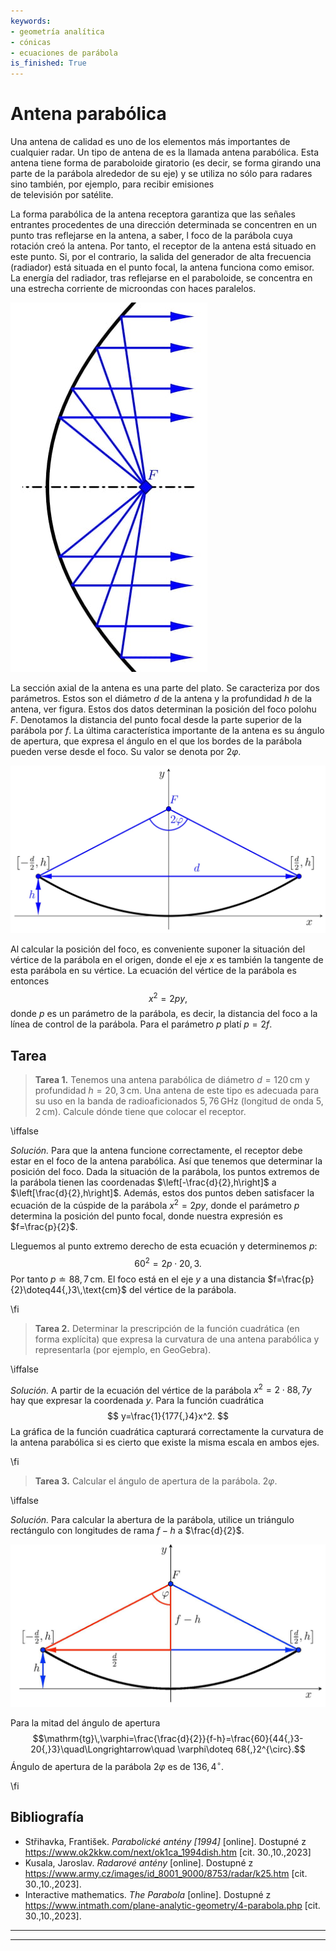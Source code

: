 ```yaml
---
keywords:
- geometría analítica
- cónicas
- ecuaciones de parábola
is_finished: True
---
```


# Antena parabólica

Una antena de calidad es uno de los elementos más importantes de cualquier radar. 
Un tipo de antena de es la llamada antena parabólica. Esta antena tiene forma de 
paraboloide giratorio (es decir, se forma girando una parte de la parábola alrededor de su eje) 
y se utiliza no sólo para radares sino también, por ejemplo, para recibir emisiones  
de televisión por satélite. 

La forma parabólica de la antena receptora garantiza que las señales entrantes procedentes de 
una dirección determinada se concentren en un punto tras reflejarse en la antena, a saber, 
l foco de la parábola cuya rotación creó la antena. Por tanto, el receptor de la antena está situado en este punto. 
Si, por el contrario, la salida del generador de alta frecuencia 
(radiador) está situada en el punto focal, la antena funciona como emisor. 
La energía del radiador, tras reflejarse en el paraboloide, se concentra en una estrecha corriente de microondas 
con haces paralelos.

![Corte de antena parabólica](00024_1.jpg)

La sección axial de la antena es una parte del plato. Se caracteriza por dos parámetros.
Estos son el diámetro $d$ de la antena y la profundidad $h$ 
de la antena, ver figura. Estos dos datos determinan la posición 
del foco polohu $F$. Denotamos la distancia del punto focal desde la parte superior de la parábola 
por $f$. La última característica importante 
de la antena es su ángulo de apertura,
que expresa el ángulo en el que los bordes 
de la parábola pueden verse desde el foco. Su valor se denota por 
$2\varphi$.

![Modelo de antena parabólica](00024_2.jpg)

Al calcular la posición del foco, es conveniente suponer 
la situación del vértice de la parábola en el origen, donde el eje $x$ es 
también la tangente de esta parábola en su vértice. 
La ecuación del vértice de la parábola es entonces $$x^2=2py,$$ donde $p$ 
es un parámetro de la parábola, es decir, la distancia del foco a la línea de control de la parábola. 
Para el parámetro $p$ platí $p=2f$.

## Tarea

> **Tarea 1.** Tenemos una antena parabólica de diámetro 
> $d=120\,\text{cm}$ y profundidad $h=20{,}3\,\text{cm}$. 
> Una antena de este tipo es adecuada para su uso en 
> la banda de radioaficionados $5{,}76\,\text{GHz}$ 
> (longitud de onda $5{,}2\,\text{cm}$). Calcule dónde tiene que colocar 
> el receptor. 

\iffalse

*Solución.* Para que la antena funcione correctamente, 
el receptor debe estar en el foco de la antena parabólica.
Así que tenemos que determinar la posición del foco.
Dada la situación de la parábola, los puntos extremos 
de la parábola tienen las coordenadas $\left[-\frac{d}{2},h\right]$ 
a $\left[\frac{d}{2},h\right]$. Además, estos dos puntos 
deben satisfacer la ecuación de la cúspide de la parábola $x^2=2py,$ 
donde el parámetro $p$ determina la posición del punto focal, donde 
nuestra expresión es $f=\frac{p}{2}$. 

Lleguemos al punto extremo derecho de esta ecuación y determinemos $p$:
$$60^2=2p\cdot 20{,}3.$$
Por tanto $p \doteq  88{,}7\,\text{cm}$. El foco está en el eje $y$ a una distancia $f=\frac{p}{2}\doteq44{,}3\,\text{cm}$ del vértice de la parábola. 

\fi

> **Tarea 2.** Determinar la prescripción de la función cuadrática (en 
> forma explícita) que expresa la curvatura de una antena parabólica 
> y representarla (por ejemplo, en GeoGebra).

\iffalse

*Solución.* A partir de la ecuación del vértice de la parábola $x^2=2\cdot 88{,}7 y$ 
hay que expresar la coordenada $y$. Para la función cuadrática 
$$
y=\frac{1}{177{,}4}x^2.
$$ 
La gráfica de la función cuadrática capturará correctamente la curvatura de la antena parabólica si es cierto que existe la misma escala en ambos ejes.

\fi

> **Tarea 3.** Calcular el ángulo de apertura de la parábola. $2\varphi$.

\iffalse

*Solución.* Para calcular la abertura de la parábola, utilice un triángulo rectángulo con longitudes de rama $f-h$ a $\frac{d}{2}$. 

![Triángulo para calcular el ángulo de apertura](00024_3.jpg)

Para la mitad del ángulo de apertura 
$$\mathrm{tg}\,\varphi=\frac{\frac{d}{2}}{f-h}=\frac{60}{44{,}3-20{,}3}\quad\Longrightarrow\quad \varphi\doteq 68{,}2^{\circ}.$$
Ángulo de apertura de la parábola $2\varphi$ es de $136{,}4^{\circ}$.

\fi

## Bibliografía

* Střihavka, František. *Parabolické antény [1994]* [online]. Dostupné z https://www.ok2kkw.com/next/ok1ca_1994dish.htm [cit. 30.\,10.\,2023]
* Kusala, Jaroslav. *Radarové antény* [online]. Dostupné z https://www.army.cz/images/id_8001_9000/8753/radar/k25.htm [cit. 30.\,10.\,2023].
* Interactive mathematics. *The Parabola* [online]. Dostupné z https://www.intmath.com/plane-analytic-geometry/4-parabola.php [cit. 30.\,10.\,2023].


---
---








